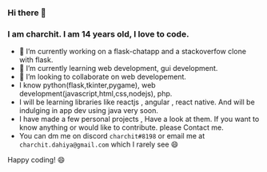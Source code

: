 ### Hi there 👋
### I am charchit. I am 14 years old, I love to code.

- 🔭 I’m currently working on a flask-chatapp and a stackoverfow clone with flask.
- 🌱 I’m currently learning web development, gui development.
- 👯 I’m looking to collaborate on web developement.
- I know python(flask,tkinter,pygame), web development(javascript,html,css,nodejs), php.
- I will be learning libraries like reactjs , angular , react native. And will be indulging in app dev using java very soon.
- I have made a few personal projects , Have a look at them. If you want to know anything or would like to contribute. please Contact me.
- You can dm me on discord `charchit#8198` or email me at `charchit.dahiya@gmail.com` which I rarely  see 😄

Happy coding! 😄
